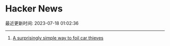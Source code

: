 # Hacker News

最近更新时间: 2023-07-18 01:02:36

--- 
1. [A surprisingly simple way to foil car thieves](https://news.umich.edu/a-surprisingly-simple-way-to-foil-car-thieves/) 
